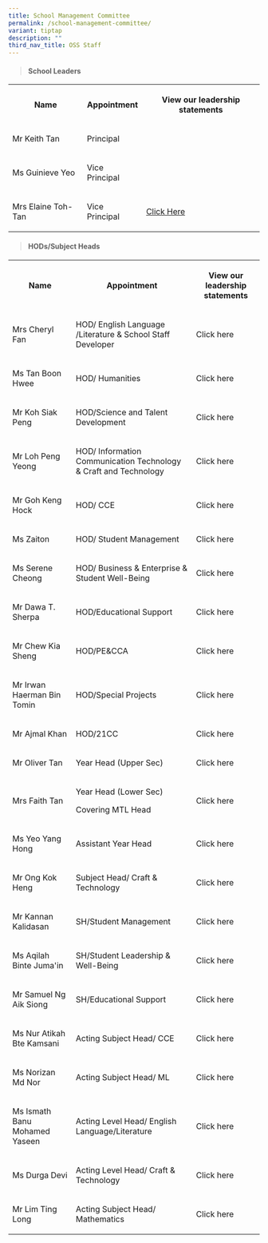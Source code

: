 ```yaml
---
title: School Management Committee
permalink: /school-management-committee/
variant: tiptap
description: ""
third_nav_title: OSS Staff
---
```

<blockquote>
<h4>School Leaders</h4>
</blockquote>
<table style="minWidth: 75px">
<colgroup>
<col>
<col>
<col>
</colgroup>
<tbody>
<tr>
<th rowspan="1" colspan="1">
<p>Name</p>
</th>
<th rowspan="1" colspan="1">
<p>Appointment</p>
</th>
<th rowspan="1" colspan="1">
<p>View our leadership statements</p>
</th>
</tr>
<tr>
<td rowspan="1" colspan="1">
<p>Mr Keith Tan</p>
</td>
<td rowspan="1" colspan="1">
<p>Principal</p>
</td>
<td rowspan="1" colspan="1">
<p></p>
</td>
</tr>
<tr>
<td rowspan="1" colspan="1">
<p>Ms Guinieve Yeo</p>
</td>
<td rowspan="1" colspan="1">
<p>Vice Principal</p>
</td>
<td rowspan="1" colspan="1">
<p></p>
</td>
</tr>
<tr>
<td rowspan="1" colspan="1">
<p>Mrs Elaine Toh-Tan</p>
</td>
<td rowspan="1" colspan="1">
<p>Vice Principal</p>
</td>
<td rowspan="1" colspan="1">
<p><a href="/files/Our_Personal_Statement__Elaine1_.pdf" rel="noopener nofollow" target="_blank">Click Here</a>
</p>
</td>
</tr>
</tbody>
</table>
<blockquote>
<p></p>
<h4>HODs/Subject Heads</h4>
</blockquote>
<table style="minWidth: 75px">
<colgroup>
<col>
<col>
<col>
</colgroup>
<tbody>
<tr>
<th rowspan="1" colspan="1">
<p>Name</p>
</th>
<th rowspan="1" colspan="1">
<p>Appointment</p>
</th>
<th rowspan="1" colspan="1">
<p>View our leadership statements</p>
</th>
</tr>
<tr>
<td rowspan="1" colspan="1">
<p>Mrs Cheryl Fan</p>
<p></p>
<p></p>
<p></p>
</td>
<td rowspan="1" colspan="1">
<p>HOD/ English Language /Literature &amp; School Staff Developer&nbsp;</p>
<p></p>
<p></p>
<p></p>
</td>
<td rowspan="1" colspan="1">
<p>Click here</p>
<p></p>
<p></p>
<p></p>
</td>
</tr>
<tr>
<td rowspan="1" colspan="1">
<p>Ms Tan Boon Hwee</p>
</td>
<td rowspan="1" colspan="1">
<p>HOD/ Humanities</p>
</td>
<td rowspan="1" colspan="1">
<p>Click here</p>
</td>
</tr>
<tr>
<td rowspan="1" colspan="1">
<p>Mr Koh Siak Peng</p>
</td>
<td rowspan="1" colspan="1">
<p>HOD/Science and Talent Development</p>
</td>
<td rowspan="1" colspan="1">
<p>Click here</p>
</td>
</tr>
<tr>
<td rowspan="1" colspan="1">
<p>Mr Loh Peng Yeong</p>
</td>
<td rowspan="1" colspan="1">
<p>HOD/ Information Communication Technology &amp; Craft and Technology</p>
</td>
<td rowspan="1" colspan="1">
<p>Click here</p>
</td>
</tr>
<tr>
<td rowspan="1" colspan="1">
<p>Mr Goh Keng Hock</p>
</td>
<td rowspan="1" colspan="1">
<p>HOD/ CCE</p>
</td>
<td rowspan="1" colspan="1">
<p>Click here</p>
</td>
</tr>
<tr>
<td rowspan="1" colspan="1">
<p>Ms Zaiton</p>
</td>
<td rowspan="1" colspan="1">
<p>HOD/ Student Management</p>
</td>
<td rowspan="1" colspan="1">
<p>Click here</p>
</td>
</tr>
<tr>
<td rowspan="1" colspan="1">
<p>Ms Serene Cheong</p>
</td>
<td rowspan="1" colspan="1">
<p>HOD/ Business &amp; Enterprise &amp; Student Well-Being</p>
</td>
<td rowspan="1" colspan="1">
<p>Click here</p>
</td>
</tr>
<tr>
<td rowspan="1" colspan="1">
<p>Mr Dawa T. Sherpa</p>
</td>
<td rowspan="1" colspan="1">
<p>HOD/Educational Support</p>
</td>
<td rowspan="1" colspan="1">
<p>Click here</p>
</td>
</tr>
<tr>
<td rowspan="1" colspan="1">
<p>Mr Chew Kia Sheng</p>
</td>
<td rowspan="1" colspan="1">
<p>HOD/PE&amp;CCA</p>
</td>
<td rowspan="1" colspan="1">
<p>Click here</p>
</td>
</tr>
<tr>
<td rowspan="1" colspan="1">
<p>Mr Irwan Haerman Bin Tomin</p>
</td>
<td rowspan="1" colspan="1">
<p>HOD/Special Projects</p>
</td>
<td rowspan="1" colspan="1">
<p>Click here</p>
</td>
</tr>
<tr>
<td rowspan="1" colspan="1">
<p>Mr Ajmal Khan</p>
</td>
<td rowspan="1" colspan="1">
<p>HOD/21CC</p>
</td>
<td rowspan="1" colspan="1">
<p>Click here</p>
</td>
</tr>
<tr>
<td rowspan="1" colspan="1">
<p>Mr Oliver Tan</p>
</td>
<td rowspan="1" colspan="1">
<p>Year Head (Upper Sec)</p>
</td>
<td rowspan="1" colspan="1">
<p>Click here</p>
</td>
</tr>
<tr>
<td rowspan="1" colspan="1">
<p>Mrs Faith Tan</p>
</td>
<td rowspan="1" colspan="1">
<p>Year Head (Lower Sec)</p>
<p>Covering MTL Head</p>
</td>
<td rowspan="1" colspan="1">
<p>Click here</p>
</td>
</tr>
<tr>
<td rowspan="1" colspan="1">
<p>Ms Yeo Yang Hong</p>
</td>
<td rowspan="1" colspan="1">
<p>Assistant Year Head</p>
</td>
<td rowspan="1" colspan="1">
<p>Click here</p>
</td>
</tr>
<tr>
<td rowspan="1" colspan="1">
<p>Mr Ong Kok Heng</p>
</td>
<td rowspan="1" colspan="1">
<p>Subject Head/ Craft &amp; Technology</p>
</td>
<td rowspan="1" colspan="1">
<p>Click here</p>
</td>
</tr>
<tr>
<td rowspan="1" colspan="1">
<p>Mr Kannan Kalidasan</p>
</td>
<td rowspan="1" colspan="1">
<p>SH/Student Management</p>
</td>
<td rowspan="1" colspan="1">
<p>Click here</p>
</td>
</tr>
<tr>
<td rowspan="1" colspan="1">
<p>Ms Aqilah Binte Juma'in</p>
</td>
<td rowspan="1" colspan="1">
<p>SH/Student Leadership &amp; Well-Being</p>
</td>
<td rowspan="1" colspan="1">
<p>Click here</p>
</td>
</tr>
<tr>
<td rowspan="1" colspan="1">
<p>Mr Samuel Ng Aik Siong</p>
</td>
<td rowspan="1" colspan="1">
<p>SH/Educational Support</p>
</td>
<td rowspan="1" colspan="1">
<p>Click here</p>
</td>
</tr>
<tr>
<td rowspan="1" colspan="1">
<p>Ms Nur Atikah Bte Kamsani</p>
</td>
<td rowspan="1" colspan="1">
<p>Acting Subject Head/ CCE</p>
</td>
<td rowspan="1" colspan="1">
<p>Click here</p>
</td>
</tr>
<tr>
<td rowspan="1" colspan="1">
<p>Ms Norizan Md Nor</p>
</td>
<td rowspan="1" colspan="1">
<p>Acting Subject Head/ ML</p>
</td>
<td rowspan="1" colspan="1">
<p>Click here</p>
</td>
</tr>
<tr>
<td rowspan="1" colspan="1">
<p>Ms Ismath Banu Mohamed Yaseen</p>
</td>
<td rowspan="1" colspan="1">
<p>Acting Level Head/ English Language/Literature</p>
</td>
<td rowspan="1" colspan="1">
<p></p>
<p>Click here</p>
<p></p>
</td>
</tr>
<tr>
<td rowspan="1" colspan="1">
<p>Ms Durga Devi</p>
</td>
<td rowspan="1" colspan="1">
<p>Acting Level Head/ Craft &amp; Technology</p>
</td>
<td rowspan="1" colspan="1">
<p>Click here</p>
</td>
</tr>
<tr>
<td rowspan="1" colspan="1">
<p>Mr Lim Ting Long</p>
</td>
<td rowspan="1" colspan="1">
<p>Acting Subject Head/ Mathematics</p>
</td>
<td rowspan="1" colspan="1">
<p>Click here</p>
</td>
</tr>
</tbody>
</table>
<p></p>